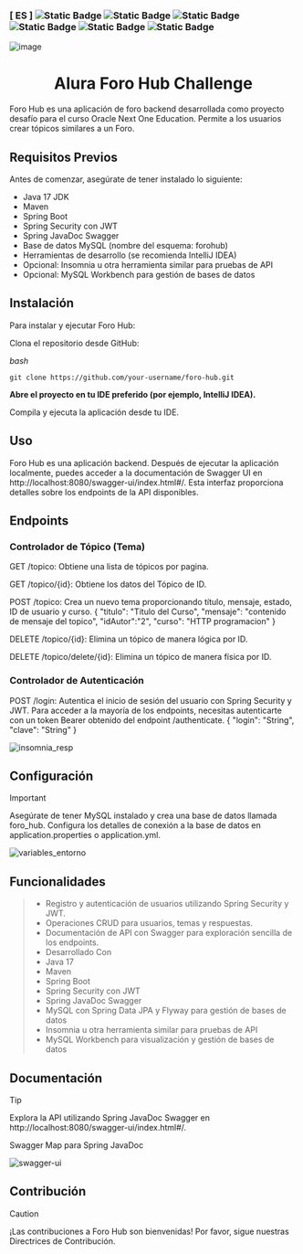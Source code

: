 ### [ ES ] ![Static Badge](https://img.shields.io/badge/Technology-java-spring) ![Static Badge](https://img.shields.io/badge/Technology-git-hub) ![Static Badge](https://img.shields.io/badge/Technology-spring-api) ![Static Badge](https://img.shields.io/badge/DBA-SQL-3?style=flat&logo=SQL&logoColor=gold&color=%23B79623) ![Static Badge](https://img.shields.io/badge/Spring-Security-web) ![Static Badge](https://img.shields.io/badge/DBA-Flayway-web)

![image](https://github.com/DjB112/foro-hub/assets/131042234/1d66e69c-f248-4b61-9721-72c6aa83c85e)


<p align="center"> <h1 align="center">Alura Foro Hub Challenge</h1>
Foro Hub es una aplicación de foro backend desarrollada como proyecto desafío para el curso Oracle Next One Education. Permite a los usuarios crear tópicos similares a un Foro.

## Requisitos Previos
Antes de comenzar, asegúrate de tener instalado lo siguiente:

* Java 17 JDK
* Maven
* Spring Boot
* Spring Security con JWT
* Spring JavaDoc Swagger
* Base de datos MySQL (nombre del esquema: forohub)
* Herramientas de desarrollo (se recomienda IntelliJ IDEA)
* Opcional: Insomnia u otra herramienta similar para pruebas de API
* Opcional: MySQL Workbench para gestión de bases de datos

## Instalación
Para instalar y ejecutar Foro Hub:

Clona el repositorio desde GitHub:

_bash_
``` 
git clone https://github.com/your-username/foro-hub.git
``` 
**Abre el proyecto en tu IDE preferido (por ejemplo, IntelliJ IDEA).**

Compila y ejecuta la aplicación desde tu IDE.

## Uso
Foro Hub es una aplicación backend. Después de ejecutar la aplicación localmente, puedes acceder a la documentación de Swagger UI en http://localhost:8080/swagger-ui/index.html#/. Esta interfaz proporciona detalles sobre los endpoints de la API disponibles.

## Endpoints

### Controlador de Tópico (Tema)
GET /topico: Obtiene una lista de tópicos por pagina.

GET /topico/{id}: Obtiene los datos del Tópico de ID.

POST /topico: Crea un nuevo tema proporcionando título, mensaje, estado, ID de usuario y curso. {
"titulo": "Titulo del Curso",
"mensaje": "contenido de mensaje del topico", "idAutor":"2", "curso": "HTTP programacion"
}

DELETE /topico/{id}: Elimina un tópico de manera lógica por ID.

DELETE /topico/delete/{id}: Elimina un tópico de manera física por ID.

### Controlador de Autenticación

 POST /login: Autentica el inicio de sesión del usuario con Spring Security y JWT.
Para acceder a la mayoría de los endpoints, necesitas autenticarte con un token Bearer obtenido del endpoint /authenticate.
 {
 "login": "String",
 "clave": "String"
 }

![insomnia_resp](https://github.com/DjB112/foro-hub/assets/131042234/0f1ad5d4-6806-4d30-b206-332be4281bc7)


## Configuración
> [!IMPORTANT]
> Asegúrate de tener MySQL instalado y crea una base de datos llamada foro_hub. Configura los detalles de conexión a la base de datos en application.properties o application.yml.
> 
![variables_entorno](https://github.com/DjB112/foro-hub/assets/131042234/868ea6dc-bd7b-4968-9afa-0cdf5d0d6a3e)


## Funcionalidades
> - Registro y autenticación de usuarios utilizando Spring Security y JWT.
> - Operaciones CRUD para usuarios, temas y respuestas.
> - Documentación de API con Swagger para exploración sencilla de los endpoints.
> - Desarrollado Con
> - Java 17
> - Maven
> - Spring Boot
> - Spring Security con JWT
> - Spring JavaDoc Swagger
> - MySQL con Spring Data JPA y Flyway para gestión de bases de datos
> - Insomnia u otra herramienta similar para pruebas de API
> - MySQL Workbench para visualización y gestión de bases de datos

## Documentación
> [!TIP]
> Explora la API utilizando Spring JavaDoc Swagger en http://localhost:8080/swagger-ui/index.html#/.
<p>  Swagger Map para Spring JavaDoc </p>

![swagger-ui](https://github.com/DjB112/foro-hub/assets/131042234/75fafbf5-8cc5-4cb2-86ec-5f4e50c22013)

## Contribución
> [!CAUTION]
> ¡Las contribuciones a Foro Hub son bienvenidas! Por favor, sigue nuestras Directrices de Contribución.


